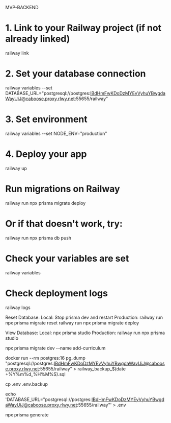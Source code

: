MVP-BACKEND


# 1. Link to your Railway project (if not already linked)
railway link

# 2. Set your database connection
railway variables --set DATABASE_URL="postgresql://postgres:IBdHmFwKDoDzMYEyVyhuYBwgdaWayUiJ@caboose.proxy.rlwy.net:55655/railway"

# 3. Set environment
railway variables --set NODE_ENV="production"

# 4. Deploy your app
railway up



# Run migrations on Railway
railway run npx prisma migrate deploy

# Or if that doesn't work, try:
railway run npx prisma db push


# Check your variables are set
railway variables

# Check deployment logs
railway logs

Reset Database:
Local: Stop prisma dev and restart
Production:
railway run npx prisma migrate reset
railway run npx prisma migrate deploy


View Database:
Local: npx prisma studio
Production: railway run npx prisma studio


npx prisma migrate dev --name add-curriculum



docker run --rm postgres:16 pg_dump "postgresql://postgres:IBdHmFwKDoDzMYEyVyhuYBwgdaWayUiJ@caboose.proxy.rlwy.net:55655/railway" > railway_backup_$(date +%Y%m%d_%H%M%S).sql

cp .env .env.backup

echo 'DATABASE_URL="postgresql://postgres:IBdHmFwKDoDzMYEyVyhuYBwgdaWayUiJ@caboose.proxy.rlwy.net:55655/railway"' > .env


npx prisma generate

